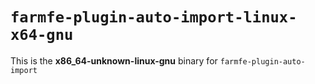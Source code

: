 # `farmfe-plugin-auto-import-linux-x64-gnu`

This is the **x86_64-unknown-linux-gnu** binary for `farmfe-plugin-auto-import`
